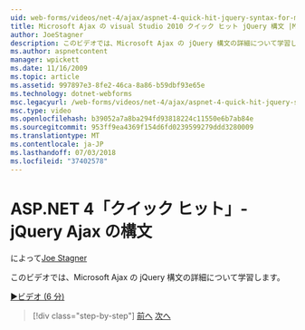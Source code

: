 ```yaml
---
uid: web-forms/videos/net-4/ajax/aspnet-4-quick-hit-jquery-syntax-for-microsoft-ajax
title: Microsoft Ajax の visual Studio 2010 クイック ヒット jQuery 構文 |Microsoft Docs
author: JoeStagner
description: このビデオでは、Microsoft Ajax の jQuery 構文の詳細について学習します。
ms.author: aspnetcontent
manager: wpickett
ms.date: 11/16/2009
ms.topic: article
ms.assetid: 997897e3-8fe2-46ca-8a86-b59dbf93e65e
ms.technology: dotnet-webforms
msc.legacyurl: /web-forms/videos/net-4/ajax/aspnet-4-quick-hit-jquery-syntax-for-microsoft-ajax
msc.type: video
ms.openlocfilehash: b39052a7a8ba294fd93818224c11550e6b7ab84e
ms.sourcegitcommit: 953ff9ea4369f154d6fd0239599279ddd3280009
ms.translationtype: MT
ms.contentlocale: ja-JP
ms.lasthandoff: 07/03/2018
ms.locfileid: "37402578"
---
```

<a name="aspnet-4-quick-hit---jquery-syntax-for-microsoft-ajax"></a>ASP.NET 4「クイック ヒット」- jQuery Ajax の構文
====================
によって[Joe Stagner](https://github.com/JoeStagner)

このビデオでは、Microsoft Ajax の jQuery 構文の詳細について学習します。 

[&#9654;ビデオ (6 分)](https://channel9.msdn.com/Blogs/ASP-NET-Site-Videos/aspnet-4-quick-hit-jquery-syntax-for-microsoft-ajax)

> [!div class="step-by-step"]
> [前へ](aspnet-4-quick-hit-the-scriptloader.md)
> [次へ](aspnet-4-quick-hit-ajax-data-templates.md)
